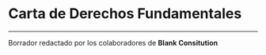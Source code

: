 # Carta de Derechos Fundamentales




---
Borrador redactado por los colaboradores de <b>Blank Consitution</b>